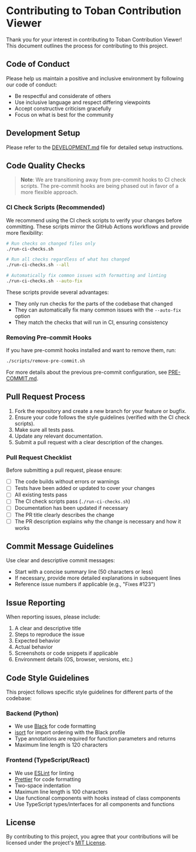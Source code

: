 # Contributing to Toban Contribution Viewer

Thank you for your interest in contributing to Toban Contribution Viewer! This document outlines the process for contributing to this project.

## Code of Conduct

Please help us maintain a positive and inclusive environment by following our code of conduct:

- Be respectful and considerate of others
- Use inclusive language and respect differing viewpoints
- Accept constructive criticism gracefully
- Focus on what is best for the community

## Development Setup

Please refer to the [DEVELOPMENT.md](DEVELOPMENT.md) file for detailed setup instructions.

## Code Quality Checks

> **Note**: We are transitioning away from pre-commit hooks to CI check scripts. The pre-commit hooks are being phased out in favor of a more flexible approach.

### CI Check Scripts (Recommended)

We recommend using the CI check scripts to verify your changes before committing. These scripts mirror the GitHub Actions workflows and provide more flexibility:

```bash
# Run checks on changed files only
./run-ci-checks.sh

# Run all checks regardless of what has changed
./run-ci-checks.sh --all

# Automatically fix common issues with formatting and linting
./run-ci-checks.sh --auto-fix
```

These scripts provide several advantages:
- They only run checks for the parts of the codebase that changed
- They can automatically fix many common issues with the `--auto-fix` option
- They match the checks that will run in CI, ensuring consistency

### Removing Pre-commit Hooks

If you have pre-commit hooks installed and want to remove them, run:

```bash
./scripts/remove-pre-commit.sh
```

For more details about the previous pre-commit configuration, see [PRE-COMMIT.md](PRE-COMMIT.md).

## Pull Request Process

1. Fork the repository and create a new branch for your feature or bugfix.
2. Ensure your code follows the style guidelines (verified with the CI check scripts).
3. Make sure all tests pass.
4. Update any relevant documentation.
5. Submit a pull request with a clear description of the changes.

### Pull Request Checklist

Before submitting a pull request, please ensure:

- [ ] The code builds without errors or warnings
- [ ] Tests have been added or updated to cover your changes
- [ ] All existing tests pass
- [ ] The CI check scripts pass (`./run-ci-checks.sh`)
- [ ] Documentation has been updated if necessary
- [ ] The PR title clearly describes the change
- [ ] The PR description explains why the change is necessary and how it works

## Commit Message Guidelines

Use clear and descriptive commit messages:

- Start with a concise summary line (50 characters or less)
- If necessary, provide more detailed explanations in subsequent lines
- Reference issue numbers if applicable (e.g., "Fixes #123")

## Issue Reporting

When reporting issues, please include:

1. A clear and descriptive title
2. Steps to reproduce the issue
3. Expected behavior
4. Actual behavior
5. Screenshots or code snippets if applicable
6. Environment details (OS, browser, versions, etc.)

## Code Style Guidelines

This project follows specific style guidelines for different parts of the codebase:

### Backend (Python)

- We use [Black](https://black.readthedocs.io/) for code formatting
- [isort](https://pycqa.github.io/isort/) for import ordering with the Black profile
- Type annotations are required for function parameters and returns
- Maximum line length is 120 characters

### Frontend (TypeScript/React)

- We use [ESLint](https://eslint.org/) for linting
- [Prettier](https://prettier.io/) for code formatting
- Two-space indentation
- Maximum line length is 100 characters
- Use functional components with hooks instead of class components
- Use TypeScript types/interfaces for all components and functions

## License

By contributing to this project, you agree that your contributions will be licensed under the project's [MIT License](LICENSE).